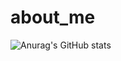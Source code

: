 # about_me
![Anurag's GitHub stats](https://github-readme-stats.vercel.app/api?username=li7355608&show_icons=true&theme=vue)
